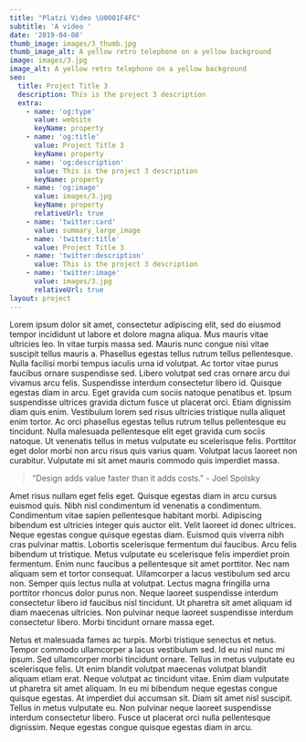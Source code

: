 ```yaml
---
title: "Platzi Video \U0001F4FC"
subtitle: 'A video '
date: '2019-04-08'
thumb_image: images/3_thumb.jpg
thumb_image_alt: A yellow retro telephone on a yellow background
image: images/3.jpg
image_alt: A yellow retro telephone on a yellow background
seo:
  title: Project Title 3
  description: This is the project 3 description
  extra:
    - name: 'og:type'
      value: website
      keyName: property
    - name: 'og:title'
      value: Project Title 3
      keyName: property
    - name: 'og:description'
      value: This is the project 3 description
      keyName: property
    - name: 'og:image'
      value: images/3.jpg
      keyName: property
      relativeUrl: true
    - name: 'twitter:card'
      value: summary_large_image
    - name: 'twitter:title'
      value: Project Title 3
    - name: 'twitter:description'
      value: This is the project 3 description
    - name: 'twitter:image'
      value: images/3.jpg
      relativeUrl: true
layout: project
---
```


Lorem ipsum dolor sit amet, consectetur adipiscing elit, sed do eiusmod tempor incididunt ut labore et dolore magna aliqua. Mus mauris vitae ultricies leo. In vitae turpis massa sed. Mauris nunc congue nisi vitae suscipit tellus mauris a. Phasellus egestas tellus rutrum tellus pellentesque. Nulla facilisi morbi tempus iaculis urna id volutpat. Ac tortor vitae purus faucibus ornare suspendisse sed. Libero volutpat sed cras ornare arcu dui vivamus arcu felis. Suspendisse interdum consectetur libero id. Quisque egestas diam in arcu. Eget gravida cum sociis natoque penatibus et. Ipsum suspendisse ultrices gravida dictum fusce ut placerat orci. Etiam dignissim diam quis enim. Vestibulum lorem sed risus ultricies tristique nulla aliquet enim tortor. Ac orci phasellus egestas tellus rutrum tellus pellentesque eu tincidunt. Nulla malesuada pellentesque elit eget gravida cum sociis natoque. Ut venenatis tellus in metus vulputate eu scelerisque felis. Porttitor eget dolor morbi non arcu risus quis varius quam. Volutpat lacus laoreet non curabitur. Vulputate mi sit amet mauris commodo quis imperdiet massa.

>"Design adds value faster than it adds costs." - Joel Spolsky

Amet risus nullam eget felis eget. Quisque egestas diam in arcu cursus euismod quis. Nibh nisl condimentum id venenatis a condimentum. Condimentum vitae sapien pellentesque habitant morbi. Adipiscing bibendum est ultricies integer quis auctor elit. Velit laoreet id donec ultrices. Neque egestas congue quisque egestas diam. Euismod quis viverra nibh cras pulvinar mattis. Lobortis scelerisque fermentum dui faucibus. Arcu felis bibendum ut tristique. Metus vulputate eu scelerisque felis imperdiet proin fermentum. Enim nunc faucibus a pellentesque sit amet porttitor. Nec nam aliquam sem et tortor consequat. Ullamcorper a lacus vestibulum sed arcu non. Semper quis lectus nulla at volutpat. Lectus magna fringilla urna porttitor rhoncus dolor purus non. Neque laoreet suspendisse interdum consectetur libero id faucibus nisl tincidunt. Ut pharetra sit amet aliquam id diam maecenas ultricies. Non pulvinar neque laoreet suspendisse interdum consectetur libero. Morbi tincidunt ornare massa eget.

Netus et malesuada fames ac turpis. Morbi tristique senectus et netus. Tempor commodo ullamcorper a lacus vestibulum sed. Id eu nisl nunc mi ipsum. Sed ullamcorper morbi tincidunt ornare. Tellus in metus vulputate eu scelerisque felis. Ut enim blandit volutpat maecenas volutpat blandit aliquam etiam erat. Neque volutpat ac tincidunt vitae. Enim diam vulputate ut pharetra sit amet aliquam. In eu mi bibendum neque egestas congue quisque egestas. At imperdiet dui accumsan sit. Diam sit amet nisl suscipit. Tellus in metus vulputate eu. Non pulvinar neque laoreet suspendisse interdum consectetur libero. Fusce ut placerat orci nulla pellentesque dignissim. Neque egestas congue quisque egestas diam in arcu.